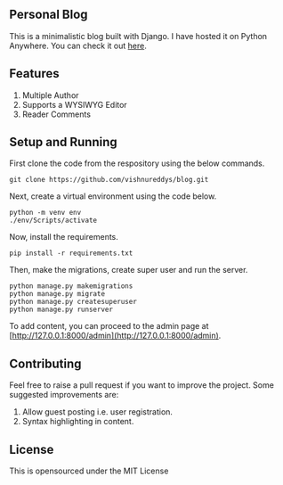 ## Personal Blog
This is a minimalistic blog built with Django. I have hosted it on Python Anywhere. You can check it out [here](https://vishnusreddy.pythonanywhere.com/).  

## Features
1. Multiple Author
2. Supports a WYSIWYG Editor
3. Reader Comments

## Setup and Running
First clone the code from the respository using the below commands. 
```
git clone https://github.com/vishnureddys/blog.git
```
Next, create a virtual environment using the code below. 
```
python -m venv env
./env/Scripts/activate
```
Now, install the requirements. 
```
pip install -r requirements.txt
```
Then, make the migrations, create super user and run the server. 
```
python manage.py makemigrations
python manage.py migrate
python manage.py createsuperuser
python manage.py runserver
```
To add content, you can proceed to the admin page at [http://127.0.0.1:8000/admin](http://127.0.0.1:8000/admin).

## Contributing
Feel free to raise a pull request if you want to improve the project. Some suggested improvements are:
1. Allow guest posting i.e. user registration. 
2. Syntax highlighting in content. 

## License
This is opensourced under the MIT License